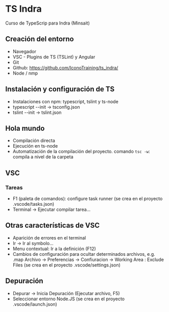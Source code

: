 # TS Indra #

Curso de TypeScrip para Indra (Minsait)

## Creación del entorno ##

- Navegador
- VSC - Plugins de TS (TSLint) y Angular
- Git
- Github: <https://github.com/IconoTraining/ts_indra/>
- Node / nmp

## Instalación y configuración de TS ##

- Instalaciones con npm: typescript, tslint y ts-node
- typescript --init -> tsconfig.json
- tslint --init -> tslint.json

## Hola mundo ##

- Compilación directa
- Ejecución en ts-node
- Automatización de la compilación del proyecto.
    comando `tsc -w`: compila a nivel de la carpeta

## VSC ##

### Tareas ###

- F1 (paleta de comandos): configure task runner
    (se crea en el proyecto .vscode/tasks.json)
- Terminal -> Ejecutar compilar tarea...

## Otras características de VSC ##

- Aparición de errores en el terminal
- Ir -> Ir al symbolo...
- Menu contextual: Ir a la definición (F12)
- Cambios de configuración para ocultar determinados archivos, e.g. .map
    Archivo -> Preferencias -> Confiuracion -> Working Area : Exclude Files
    (se crea en el proyecto .vscode/settings.json)

## Depuración ##

- Depurar -> Inicia Depuración (Ejecutar archivo, F5)
- Seleccionar entorno Node.JS
    (se crea en el proyecto .vscode/launch.json)
